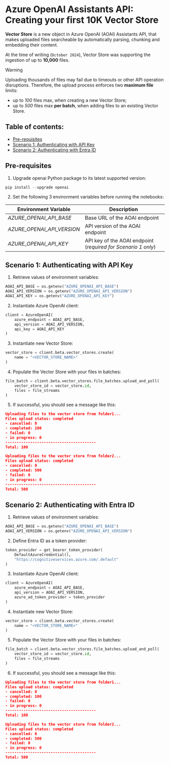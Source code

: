 # Azure OpenAI Assistants API: Creating your first 10K Vector Store

**Vector Store** is a new object in Azure OpenAI (AOAI) Assistants API, that makes uploaded files searcheable by automatically parsing, chunking and embedding their content.

At the time of writing (```October 2024```), Vector Store was supporting the ingestion of up to **10,000** files.

> [!WARNING]
> Uploading thousands of files may fail due to timeouts or other API operation disruptions. Therefore, the upload process enforces two **maximum file** limits:
> - up to _100_ files max, when creating a new Vector Store;
> - up to _500_ files max **per batch**, when adding files to an existing Vector Store.

## Table of contents:
- [Pre-requisites](https://github.com/LazaUK/AOAI-Assistants-VectorStore#pre-requisites)
- [Scenario 1: Authenticating with API Key](https://github.com/LazaUK/AOAI-Assistants-VectorStore#scenario-1-authenticating-with-api-key)
- [Scenario 2: Authenticating with Entra ID](https://github.com/LazaUK/AOAI-Assistants-VectorStore#scenario-2-authenticating-with-entra-id)

## Pre-requisites
1. Upgrade openai Python package to its latest supported version:
``` PowerShell
pip install --upgrade openai
```
2. Set the following 3 environment variables before running the notebooks:

| Environment Variable | Description |
| --- | --- |
| _AZURE_OPENAI_API_BASE_ | Base URL of the AOAI endpoint |
| _AZURE_OPENAI_API_VERSION_ | API version of the AOAI endpoint |
| _AZURE_OPENAI_API_KEY_ | API key of the AOAI endpoint (_required for Scenario 1 only_) |

## Scenario 1: Authenticating with API Key
1. Retrieve values of environment variables:
``` Python
AOAI_API_BASE = os.getenv("AZURE_OPENAI_API_BASE")
AOAI_API_VERSION = os.getenv("AZURE_OPENAI_API_VERSION")
AOAI_API_KEY = os.getenv("AZURE_OPENAI_API_KEY")
```
2. Instantiate Azure OpenAI client:
``` Python
client = AzureOpenAI(
    azure_endpoint = AOAI_API_BASE,
    api_version = AOAI_API_VERSION,
    api_key = AOAI_API_KEY
)
```
3. Instantiate new Vector Store:
``` Python
vector_store = client.beta.vector_stores.create(
    name = "<VECTOR_STORE_NAME>"
)
```
4. Populate the Vector Store with your files in batches:
``` Python
file_batch = client.beta.vector_stores.file_batches.upload_and_poll(
    vector_store_id = vector_store.id,
    files = file_streams
)
```
5. If successful, you should see a message like this:
``` JSON
Uploading files to the vector store from folder1...
Files upload status: completed
- cancelled: 0
- completed: 100
- failed: 0
- in progress: 0
----------------------------------------
Total: 100

Uploading files to the vector store from folder2...
Files upload status: completed
- cancelled: 0
- completed: 500
- failed: 0
- in progress: 0
----------------------------------------
Total: 500
```

## Scenario 2: Authenticating with Entra ID
1. Retrieve values of environment variables:
``` Python
AOAI_API_BASE = os.getenv("AZURE_OPENAI_API_BASE")
AOAI_API_VERSION = os.getenv("AZURE_OPENAI_API_VERSION")
```
2. Define Entra ID as a token provider:
``` Python
token_provider = get_bearer_token_provider(
    DefaultAzureCredential(),
    "https://cognitiveservices.azure.com/.default"
)
```
3. Instantiate Azure OpenAI client:
``` Python
client = AzureOpenAI(
    azure_endpoint = AOAI_API_BASE,
    api_version = AOAI_API_VERSION,
    azure_ad_token_provider = token_provider
)
```
4. Instantiate new Vector Store:
``` Python
vector_store = client.beta.vector_stores.create(
    name = "<VECTOR_STORE_NAME>"
)
```
5. Populate the Vector Store with your files in batches:
``` Python
file_batch = client.beta.vector_stores.file_batches.upload_and_poll(
    vector_store_id = vector_store.id,
    files = file_streams
)
```
6. If successful, you should see a message like this:
``` JSON
Uploading files to the vector store from folder1...
Files upload status: completed
- cancelled: 0
- completed: 100
- failed: 0
- in progress: 0
----------------------------------------
Total: 100

Uploading files to the vector store from folder2...
Files upload status: completed
- cancelled: 0
- completed: 500
- failed: 0
- in progress: 0
----------------------------------------
Total: 500
```
